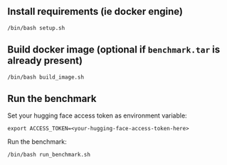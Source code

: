 ## Install requirements (ie docker engine)

```
/bin/bash setup.sh
```

## Build docker image (optional if `benchmark.tar` is already present)

```
/bin/bash build_image.sh
```

## Run the benchmark

Set your hugging face access token as environment variable:
```
export ACCESS_TOKEN=<your-hugging-face-access-token-here>
```

Run the benchmark:
```
/bin/bash run_benchmark.sh
```